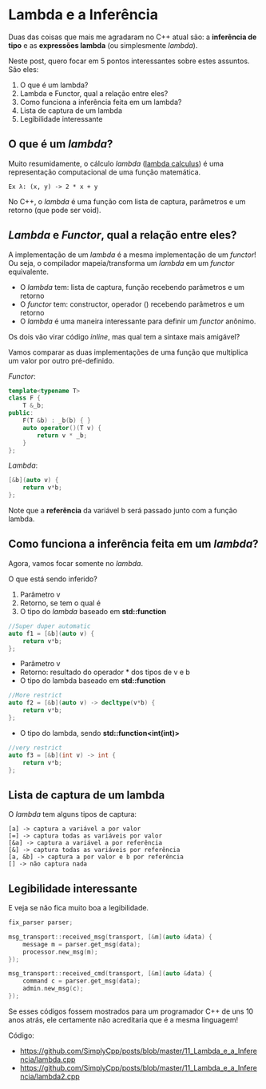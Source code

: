 # Lambda e a Inferência

Duas das coisas que mais me agradaram no C++ atual são: a **inferência de tipo** e as **expressões lambda** (ou simplesmente *lambda*).

Neste post, quero focar em 5 pontos interessantes sobre estes assuntos. São eles:

1. O que é um lambda?
1. Lambda e Functor, qual a relação entre eles?
1. Como funciona a inferência feita em um lambda?
1. Lista de captura de um lambda
1. Legibilidade interessante

## O que é um *lambda*?

Muito resumidamente, o cálculo *lambda* ([lambda calculus](https://en.wikipedia.org/wiki/Lambda_calculus)) é uma representação computacional de uma função matemática.

```apl
Ex λ: (x, y) -> 2 * x + y
```

No C++, o *lambda* é uma função com lista de captura, parâmetros e um retorno (que pode ser void).

## *Lambda* e *Functor*, qual a relação entre eles?

A implementação de um *lambda* é a mesma implementação de um *functor*! Ou seja, o compilador mapeia/transforma um *lambda* em um *functor* equivalente.

* O *lambda* tem: lista de captura, função recebendo parâmetros e um retorno
* O *functor* tem: constructor, operador () recebendo parâmetros e um retorno
* O *lambda* é uma maneira interessante para definir um *functor* anônimo.

Os dois vão virar código *inline*, mas qual tem a sintaxe mais amigável?

Vamos comparar as duas implementações de uma função que multiplica um valor por outro pré-definido.

*Functor*:

```cpp
template<typename T>
class F {
	T &_b;
public:
	F(T &b) : _b(b) { }
	auto operator()(T v) {
		return v * _b;		
	}
};
```

*Lambda*:

```cpp
[&b](auto v) {
	return v*b;
};
```

Note que a **referência** da variável b será passado junto com a função lambda.

## Como funciona a inferência feita em um *lambda*?

Agora, vamos focar somente no *lambda*.

O que está sendo inferido?

1. Parâmetro v
1. Retorno, se tem o qual é
1. O tipo do *lambda* baseado em **std::function**

```cpp
//Super duper automatic
auto f1 = [&b](auto v) {
	return v*b;
};
```

* Parâmetro v
* Retorno: resultado do operador * dos tipos de v e b
* O tipo do lambda baseado em **std::function**

```cpp
//More restrict
auto f2 = [&b](auto v) -> decltype(v*b) {
	return v*b;
};
```

* O tipo do lambda, sendo **std::function<int(int)>**

```cpp
//very restrict
auto f3 = [&b](int v) -> int {
	return v*b;
};
```

## Lista de captura de um lambda

O *lambda* tem alguns tipos de captura:

```
[a] -> captura a variável a por valor
[=] -> captura todas as variáveis por valor
[&a] -> captura a variável a por referência
[&] -> captura todas as variáveis por referência
[a, &b] -> captura a por valor e b por referência
[] -> não captura nada
```

## Legibilidade interessante

E veja se não fica muito boa a legibilidade.

```cpp
fix_parser parser;

msg_transport::received_msg(transport, [&m](auto &data) {
	message m = parser.get_msg(data);
	processor.new_msg(m);
});

msg_transport::received_cmd(transport, [&m](auto &data) {
	command c = parser.get_msg(data);
	admin.new_msg(c);
});
```

Se esses códigos fossem mostrados para um programador C++ de uns 10  anos atrás, ele certamente não acreditaria que é a mesma linguagem!

Código:

* https://github.com/SimplyCpp/posts/blob/master/11_Lambda_e_a_Inferencia/lambda.cpp
* https://github.com/SimplyCpp/posts/blob/master/11_Lambda_e_a_Inferencia/lambda2.cpp
